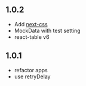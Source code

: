## 1.0.2

- Add [next-css](https://flaviocopes.com/nextjs-styling-components-css/)
- MockData with test setting
- react-table v6

## 1.0.1

- refactor apps
- use retryDelay
